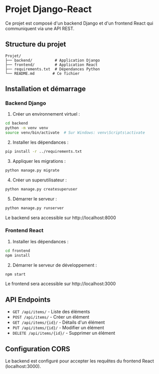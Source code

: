 # Projet Django-React

Ce projet est composé d'un backend Django et d'un frontend React qui communiquent via une API REST.

## Structure du projet

```
Projet/
├── backend/          # Application Django
├── frontend/         # Application React
├── requirements.txt  # Dépendances Python
└── README.md        # Ce fichier
```

## Installation et démarrage

### Backend Django

1. Créer un environnement virtuel :
```bash
cd backend
python -m venv venv
source venv/bin/activate  # Sur Windows: venv\Scripts\activate
```

2. Installer les dépendances :
```bash
pip install -r ../requirements.txt
```

3. Appliquer les migrations :
```bash
python manage.py migrate
```

4. Créer un superutilisateur :
```bash
python manage.py createsuperuser
```

5. Démarrer le serveur :
```bash
python manage.py runserver
```

Le backend sera accessible sur http://localhost:8000

### Frontend React

1. Installer les dépendances :
```bash
cd frontend
npm install
```

2. Démarrer le serveur de développement :
```bash
npm start
```

Le frontend sera accessible sur http://localhost:3000

## API Endpoints

- `GET /api/items/` - Liste des éléments
- `POST /api/items/` - Créer un élément
- `GET /api/items/{id}/` - Détails d'un élément
- `PUT /api/items/{id}/` - Modifier un élément
- `DELETE /api/items/{id}/` - Supprimer un élément

## Configuration CORS

Le backend est configuré pour accepter les requêtes du frontend React (localhost:3000). 
